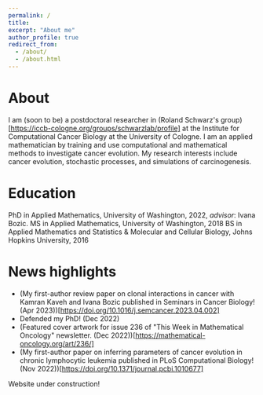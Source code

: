 ```yaml
---
permalink: /
title: 
excerpt: "About me"
author_profile: true
redirect_from: 
  - /about/
  - /about.html
---
```


# About 
I am (soon to be) a postdoctoral researcher in (Roland Schwarz's group)[https://iccb-cologne.org/groups/schwarzlab/profile] at the Institute for Computational Cancer Biology at the University of Cologne. I am an applied mathematician by training and use computational and mathematical methods to investigate cancer evolution. My research interests include cancer evolution, stochastic processes, and simulations of carcinogenesis. 

# Education
PhD in Applied Mathematics, University of Washington, 2022, *advisor*: Ivana Bozic.
MS in Applied Mathematics, University of Washington, 2018
BS in Applied Mathematics and Statistics & Molecular and Cellular Biology, Johns Hopkins University, 2016

# News highlights
* (My first-author review paper on clonal interactions in cancer with Kamran Kaveh and Ivana Bozic published in Seminars in Cancer Biology! (Apr 2023))[https://doi.org/10.1016/j.semcancer.2023.04.002]
* Defended my PhD! (Dec 2022)
* (Featured cover artwork for issue 236 of "This Week in Mathematical Oncology" newsletter. (Dec 2022))[https://mathematical-oncology.org/art/236/]
* (My first-author paper on inferring parameters of cancer evolution in chronic lymphocytic leukemia published in PLoS Computational Biology! (Nov 2022))[https://doi.org/10.1371/journal.pcbi.1010677]

Website under construction!
